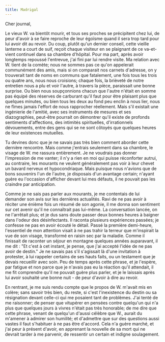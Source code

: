 ```yaml
---
title: Madrigal
---
```


Cher journal,


Le vieux W. va bientôt mourir, et tous ses proches se précipitent chez lui, de
peur d'avoir à se faire reproche de leur égoïsme quand il sera trop tard pour
lui avoir dit au revoir. Du coup, plutôt qu'un dernier conseil, cette vieille
lanterne a court de suif, reçoit chaque visiteur en se plaignant de ce
va-et-vient continuel dans sa chambre d'hôpital. Pour ma part, après avoir
longtemps repoussé l'entrevue, j'ai fini par lui rendre visite. Ma relation avec
W. tient de la comète; nous ne sommes pas ce qu'on appelerait communément des
amis, mais si on comparait nos carnets d'adresse, on y trouverait tant de noms
en communs que fatalement, une fois tous les trois ou quatre ans, nous nous
croisions; chaque fois, la brièveté de notre entretien nous a plu et voir
l'autre, à travers la pièce, paraissait une bonne surprise. Ou bien nous
soupçonnions chacun que l'autre n'était en somme pas équipé des réserves de
carburant qu'il faut pour être plaisant plus que quelques minutes, ou bien tous
les deux au fond peu enclin à nous lier, nous ne fîmes jamais l'effort de nous
rapprocher réellement. Mais s'il existait une ingénierie de l'amitié, avec ses
instruments de mesures et ses diazographies, peut-être pourrait on démontrer
qu'il existe de profonds sentiments d'affections, des intimités spirituelles,
d'irrationnels dévouements, entre des gens qui se ne sont côtoyés que quelques
heures de leur existences mutuelles.

Tu devines donc que je ne savais pas très bien comment aborder cette dernière
rencontre. Mais comme j'entrais seulement dans sa chambre, le visage de W. me
rassura entièrement. Je ne voudrais pas donner l'impression de me vanter; il n'y
a rien en moi qui puisse réconforter autrui, au contraire, les mourants ne
veulent généralement pas voir à leur chevet un bavard nerveux et hypocondriaque.
Mais puisque nous n'avions que de bons souvenirs l'un de l'autre, je disposais
d'un avantage certain; n'ayant guère eu l'occasion d'afficher devant lui mes
défauts, il ne pouvait pas les craindre par anticipation.

Comme je ne sais pas parler aux mourants, je me contentais de lui demander son
avis sur les dernières actualités. Ravi de ne pas avoir à réciter une énième
fois un résumé de son agonie, il me donna son sentiment sur cet avenir qu'il ne
connaîtrait pas lui-même. La conversation lancée, on ne l'arrêtait plus; et je
dus sans doute passer deux bonnes heures à baigner dans l'odeur des
désinfectants. Il raconta plusieurs expériences passées; je confesse ne pas en
avoir écouté le détail. Passé la première demi-heure, l'essentiel de mon
attention visait à ne pas trahir la terreur que m'inspirait la vue de son
visage, transformé en raisin sec par la maladie. Comme il finissait de raconter
un séjour en montagne quelques années auparavant, il me dit : "Et c'est à cet
instant, je pense, que j'ai accepté l'idée de ne pas avoir de destin." Je ne
savais pas s'il s'agissait là d'une invitation à protester, à lui rappeler
certains de ses hauts faits, ou un testament que je devais recueillir avec soin.
Peu de temps après cette phrase, et je l'espère, par fatigue et non parce que je
n'avais pas eu la réaction qu'il attendait, il me fit comprendre qu'il ne
pouvait guère plus parler, et je le laissais après lui avoir souhaité une bonne
nuit - de peur d'avoir à dire au revoir.

En rentrant, je me suis rendu compte que le propos de W. m'avait mis en colère;
sans savoir très bien, du reste, si c'est l'inexistence du destin ou sa
résignation devant celle-ci qui me posaient tant de problèmes. J'ai tenté de me
raisonner; de penser que vitupérer en pensées contre quelqu'un qui n'a plus que
quelques jours à vivres n'était pas très honorable; de me dire que cette phrase,
venant de quelqu'un d'aussi célèbre que W., aurait du m'amener à admirer son
humilité; et d'admettre que sur des questions aussi vastes il faut s'habituer à
ne pas être d'accord. Cela n'a guère marché, et j'ai peur à présent d'avoir, en
apprenant la nouvelle de sa mort qui ne devrait tarder à me parvenir, de
ressentir un certain et indigne soulagement.
